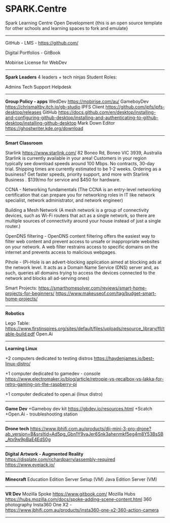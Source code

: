 # SPARK.Centre
Spark Learning Centre Open Development
{this is an open source template for other schools and learning spaces to fork and emulate}

------------------------------------------------------------------------------------------------------------------------

GitHub - LMS - https://github.com/

Digital Portfolios - GitBook

Mobirise License for WebDev


------------------------------------------------------------------------------------------------------------------------

**Spark Leaders**
4 leaders + tech ninjas
Student Roles: 

Admins
Tech Support
Helpdesk

------------------------------------------------------------------------------------------------------------------------

**Group Policy - apps**
WedDev
https://mobirise.com/au/
GameboyDev
https://chrismaltby.itch.io/gb-studio
IPFS Client
https://github.com/ipfs/ipfs-desktop/releases
GitHub https://docs.github.com/en/desktop/installing-and-configuring-github-desktop/installing-and-authenticating-to-github-desktop/installing-github-desktop
Mark Down Editor
https://ghostwriter.kde.org/download

------------------------------------------------------------------------------------------------------------------------

**Smart Classroom**

Starlink
https://www.starlink.com/
82 Boneo Rd, Boneo VIC 3939, Australia Starlink is currently available in your area! Customers in your region typically see download speeds around 100 Mbps. No contracts, 30-day trial. Shipping times are currently estimated to be 1-2 weeks. 
Ordering as a business? Get faster speeds, priority support, and more with Starlink Business . $139/mo for service and $450 for hardware.

CCNA - Networking fundamentals (The CCNA is an entry-level networking certification that can prepare you for networking roles in IT like network specialist, network administrator, and network engineer)

Building a Mesh Network (A mesh network is a group of connectivity devices, such as Wi-Fi routers that act as a single network, so there are multiple sources of connectivity around your house instead of just a single router.)

OpenDNS filtering - OpenDNS content filtering offers the easiest way to filter web content and prevent access to unsafe or inappropriate websites on your network. A web filter restrains access to specific domains on the internet and prevents access to malicious webpages.

Pihole - (Pi-Hole is an advert-blocking application aimed at blocking ads at the network level. It acts as a Domain Name Service (DNS) server and, as such, queries all domains trying to access the devices connected to the network and blocks all ad-serving ones)

Smart Projects:
https://smarthomesolver.com/reviews/smart-home-projects-for-beginners/
https://www.makeuseof.com/tag/budget-smart-home-projects/

------------------------------------------------------------------------------------------------------------------------

**Robotics**

Lego Table: https://www.firstinspires.org/sites/default/files/uploads/resource_library/fll/table-build.pdf
Open.Ai

------------------------------------------------------------------------------------------------------------------------

**Learning Linux** 

+2 computers dedicated to testing distros
https://haydenjames.io/best-linux-distro/

+1 computer dedicated to gamedev - console
https://www.electromaker.io/blog/article/retropie-vs-recalbox-vs-lakka-for-retro-gaming-on-the-raspberry-pi

+1 computer dedicated to open.ai (linux distro)

------------------------------------------------------------------------------------------------------------------------
**Game Dev**
+Gameboy dev kit
https://gbdev.io/resources.html
+Scatch
+Open.Ai - troubleshooting station

------------------------------------------------------------------------------------------------------------------------

**Drone tech**
https://www.jbhifi.com.au/products/dji-mini-3-pro-drone?ab_version=B&srsltid=Ad5pg_Gbn1Y9vaJer6Snk3ahenmkf5eg4m8Y53BsSB_Atx9w9pBaE4EdS0g

------------------------------------------------------------------------------------------------------------------------


**Digital Artwork - Augmented Reality**
https://displate.com/richardparry/assembly-required
https://www.eyejack.io/

------------------------------------------------------------------------------------------------------------------------



**Minecraft**
Education Edition Server Setup (VM)
Java Edition Server (VM)

------------------------------------------------------------------------------------------------------------------------


**VR Dev**
Mozilla Spoke
https://www.gitbook.com/
Mozilla Hubs
https://hubs.mozilla.com/docs/spoke-adding-scene-content.html
360 photography
Insta360 One X2 - https://www.jbhifi.com.au/products/insta360-one-x2-360-action-camera

------------------------------------------------------------------------------------------------------------------------
